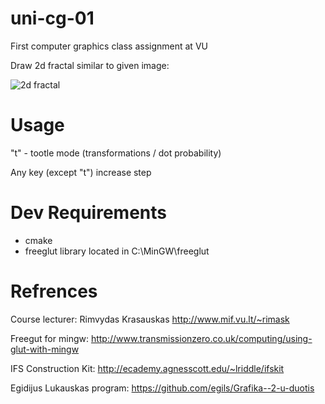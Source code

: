 uni-cg-01
=========

First computer graphics class assignment at VU

Draw 2d fractal similar to given image:

![2d fractal](http://uosis.mif.vu.lt/~rimask/old/fractals/53.png)

Usage
=========

"t" - tootle mode (transformations / dot probability)

Any key (except "t") increase step

Dev Requirements
=========

* cmake
* freeglut library located in C:\MinGW\freeglut

Refrences
=========

Course lecturer: Rimvydas Krasauskas http://www.mif.vu.lt/~rimask

Freegut for mingw: http://www.transmissionzero.co.uk/computing/using-glut-with-mingw

IFS Construction Kit: http://ecademy.agnesscott.edu/~lriddle/ifskit

Egidijus Lukauskas program: https://github.com/egils/Grafika--2-u-duotis
